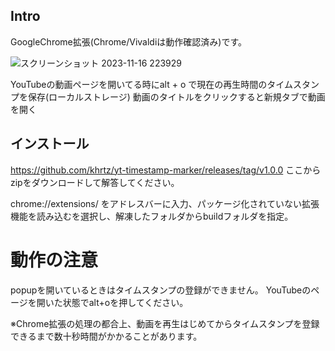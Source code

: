 ## Intro
GoogleChrome拡張(Chrome/Vivaldiは動作確認済み)です。

![スクリーンショット 2023-11-16 223929](https://github.com/khrtz/yt-timestamp-marker/assets/3260407/4d2fc383-c55a-4b01-9623-bb298995b3af)


YouTubeの動画ページを開いてる時にalt + o で現在の再生時間のタイムスタンプを保存(ローカルストレージ)
動画のタイトルをクリックすると新規タブで動画を開く

## インストール
https://github.com/khrtz/yt-timestamp-marker/releases/tag/v1.0.0 
ここからzipをダウンロードして解答してください。

chrome://extensions/ をアドレスバーに入力、パッケージ化されていない拡張機能を読み込むを選択し、解凍したフォルダからbuildフォルダを指定。

# 動作の注意
popupを開いているときはタイムスタンプの登録ができません。 YouTubeのページを開いた状態でalt+oを押してください。 

※Chrome拡張の処理の都合上、動画を再生はじめてからタイムスタンプを登録できるまで数十秒時間がかかることがあります。
